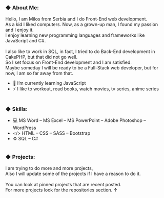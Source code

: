 #
### ◆ About Me:
Hello, I am Milos from Serbia and I do Front-End web development. <br>
As a kid I liked computers. Now, as a grown-up man, I found my passion and I enjoy it. <br>
I enjoy learning new programming languages and frameworks like JavaScript and C#. <br> <br>
I also like to work in SQL, in fact, I tried to do Back-End development in CakePHP, but that did not go well. <br>
So I set focus on Front-End development and I am satisfied. <br>
Maybe someday I will be ready to be a Full-Stack web developer, but for now, I am so far away from that. <br>
- 🧩 I’m currently learning JavaScript
- ⚡ I like to workout, read books, watch movies, tv series, anime series
#
### ◆ Skills:
- 💻 MS Word – MS Excel – MS PowerPoint – Adobe Photoshop – WordPress
- </> HTML – CSS – SASS – Bootstrap
- ⚙ SQL – C#
#
### ◆ Projects:
I am trying to do more and more projects, <br>
Also I will update some of the projects if I have a reason to do it. <br> <br>
You can look at pinned projects that are recent posted. <br>
For more projects look for the repositories section. ↑
#
